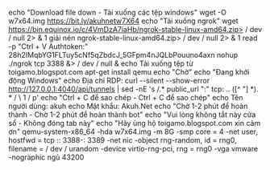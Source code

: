echo "Download file down - Tải xuống các tệp windows"
wget -O w7x64.img https://bit.ly/akuhnetw7X64
echo "Tải xuống ngrok"
wget https://bin.equinox.io/c/4VmDzA7iaHb/ngrok-stable-linux-amd64.zip> / dev / null 2> & 1
giải nén ngrok-stable-linux-amd64.zip> / dev / null 2> & 1
read -p "Ctrl + V Authtoken:" 28h2IMqbYG1FLTuy5cNf5qZbdcJ_5GFpm4nJQLbPouuno4axn
nohup ./ngrok tcp 3388 &> / dev / null &
echo Tải xuống tệp từ toigamo.blogspot.com
apt-get install qemu
echo "Chờ"
echo "Đang khởi động Windows"
echo Địa chỉ RDP:
curl --silent --show-error http://127.0.0.1:4040/api/tunnels | sed -nE 's /.* public_url ":" tcp: .. ([^ "] *). * / \ 1 / p'
echo "Ctrl + C để sao chép - Ctrl + C để sao chép"
echo Tên người dùng: akuh
echo Mật khẩu: Akuh.Net
echo "Chờ 1-2 phút để hoàn thành - Chờ 1-2 phút để hoàn thành bot"
echo "Vui lòng không tắt này cửa sổ - Không đóng tab này"
echo "Hãy ủng hộ toigamo.blogspot.com xin cảm ơn"
qemu-system-x86_64 -hda w7x64.img -m 8G -smp core = 4 -net user, hostfwd = tcp :: 3388-: 3389 -net nic -object rng-random, id = rng0, filename = / dev / urandom -device virtio-rng-pci, rng = rng0 -vga vmware -nographic
ngủ 43200
